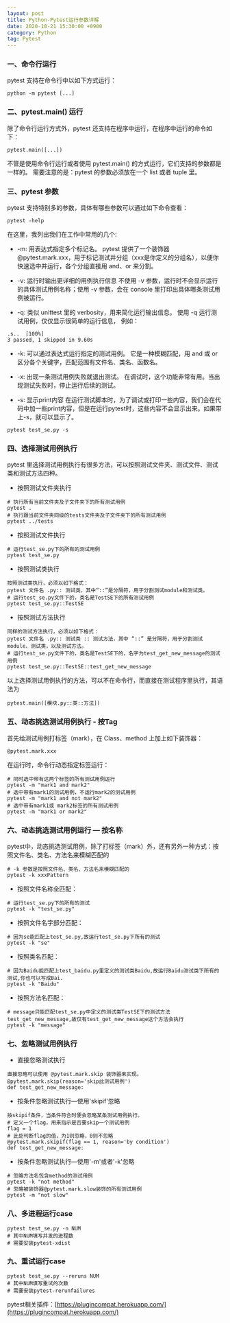 ```yaml
---
layout: post
title: Python-Pytest运行参数详解
date: 2020-10-21 15:30:00 +0900
category: Python
tag: Pytest
---
```

   
### 一、命令行运行

pytest 支持在命令行中以如下方式运行：
```
python -m pytest [...]
```

### 二、pytest.main() 运行

除了命令行运行方式外，pytest 还支持在程序中运行，在程序中运行的命令如下：
```
pytest.main([...])
```

不管是使用命令行运行或者使用 pytest.main() 的方式运行，它们支持的参数都是一样的。
需要注意的是：pytest 的参数必须放在一个 list 或者 tuple 里。

### 三、pytest 参数
pytest 支持特别多的参数，具体有哪些参数可以通过如下命令查看：
```
pytest -help
```
在这里，我列出我们在工作中常用的几个:

* -m: 用表达式指定多个标记名。
pytest 提供了一个装饰器 @pytest.mark.xxx，用于标记测试并分组（xxx是你定义的分组名），以便你快速选中并运行，各个分组直接用 and、or 来分割。

* -v: 运行时输出更详细的用例执行信息
不使用 -v 参数，运行时不会显示运行的具体测试用例名称；使用 -v 参数，会在 console 里打印出具体哪条测试用例被运行。

* -q: 类似 unittest 里的 verbosity，用来简化运行输出信息。
使用 -q 运行测试用例，仅仅显示很简单的运行信息， 例如：
```
.s..  [100%]
3 passed, 1 skipped in 9.60s
```

* -k: 可以通过表达式运行指定的测试用例。
它是一种模糊匹配，用 and 或 or 区分各个关键字，匹配范围有文件名、类名、函数名。

* -x: 出现一条测试用例失败就退出测试。
在调试时，这个功能非常有用。当出现测试失败时，停止运行后续的测试。

* -s: 显示print内容
在运行测试脚本时，为了调试或打印一些内容，我们会在代码中加一些print内容，但是在运行pytest时，这些内容不会显示出来。如果带上-s，就可以显示了。
```
pytest test_se.py -s
```

### 四、选择测试用例执行
pytest 里选择测试用例执行有很多方法，可以按照测试文件夹、测试文件、测试类和测试方法四种。

* 按照测试文件夹执行
```
# 执行所有当前文件夹及子文件夹下的所有测试用例
pytest .
# 执行跟当前文件夹同级的tests文件夹及子文件夹下的所有测试用例
pytest ../tests
```

* 按照测试文件执行
```
# 运行test_se.py下的所有的测试用例
pytest test_se.py
```
* 按照测试类执行
```
按照测试类执行，必须以如下格式：
pytest 文件名 .py:: 测试类，其中“::”是分隔符，用于分割测试module和测试类。
# 运行test_se.py文件下的，类名是TestSE下的所有测试用例
pytest test_se.py::TestSE
```
* 按照测试方法执行
```
同样的测试方法执行，必须以如下格式：
pytest 文件名 .py:: 测试类 :: 测试方法，其中 “::” 是分隔符，用于分割测试module、测试类，以及测试方法。
# 运行test_se.py文件下的，类名是TestSE下的，名字为test_get_new_message的测试用例 
pytest test_se.py::TestSE::test_get_new_message
```
以上选择测试用例执行的方法，可以不在命令行，而直接在测试程序里执行，其语法为
```
pytest.main([模块.py::类::方法])
```

### 五、动态挑选测试用例执行 - 按Tag
首先给测试用例打标签（mark），在 Class、method 上加上如下装饰器：
```
@pytest.mark.xxx
```
在运行时，命令行动态指定标签运行：
```
# 同时选中带有这两个标签的所有测试用例运行
pytest -m "mark1 and mark2"
# 选中带有mark1的测试用例，不运行mark2的测试用例
pytest -m "mark1 and not mark2"
# 选中带有mark1或 mark2标签的所有测试用例
pytest -m "mark1 or mark2"
```
### 六、动态挑选测试用例运行 — 按名称
pytest中，动态挑选测试用例，除了打标签（mark）外，还有另外一种方式：按照文件名、类名、方法名来模糊匹配的
```
# -k 参数是按照文件名、类名、方法名来模糊匹配的
pytest -k xxxPattern
```
* 按照文件名称全匹配：
```
# 运行test_se.py下的所有的测试
pytest -k "test_se.py"
```
* 按照文件名字部分匹配：
```
# 因为se能匹配上test_se.py,故运行test_se.py下所有的测试
pytest -k "se"
```
* 按照类名匹配：
```
# 因为Baidu能匹配上test_baidu.py里定义的测试类Baidu,故运行Baidu测试类下所有的测试,你也可以写成Bai.
pytest -k "Baidu"
```
* 按照方法名匹配：
```
# message只能匹配test_se.py中定义的测试类TestSE下的测试方法test_get_new_message,故仅有test_get_new_message这个方法会执行
pytest -k "message"
```

### 七、忽略测试用例执行
* 直接忽略测试执行
```
直接忽略可以使用 @pytest.mark.skip 装饰器来实现。
@pytest.mark.skip(reason='skip此测试用例')
def test_get_new_message:
```
* 按条件忽略测试执行—使用'skipif'忽略
```
按skipif条件，当条件符合时便会忽略某条测试用例执行。
# 定义一个flag，用来指示是否要skip一个测试用例
flag = 1
# 此处判断flag的值，为1则忽略，0则不忽略 
@pytest.mark.skipif(flag == 1, reason='by condition')
def test_get_new_message:
```
* 按条件忽略测试执行—使用'-m'或者'-k'忽略
```
# 忽略方法名包含method的测试用例
pytest -k "not method"
# 忽略被装饰器@pytest.mark.slow装饰的所有测试用例
pytest -m "not slow"
```

### 八、多进程运行case
```
pytest test_se.py -n NUM
# 其中NUM填写并发的进程数
# 需要安装pytest-xdist
```

### 九、重试运行case
```
pytest test_se.py --reruns NUM
# 其中NUM填写重试的次数
# 需要安装pytest-rerunfailures
```

pytest相关插件：[https://plugincompat.herokuapp.com/](https://plugincompat.herokuapp.com/)
